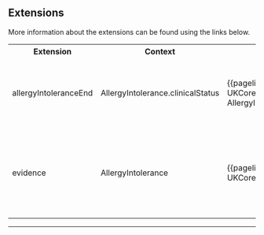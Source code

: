  ## Extensions

More information about the extensions can be found using the links below.

<table class="assets">
<tr>
<th width="20%">Extension</th>
<th width="20%">Context</th>
<th width="30%">Link</th>
<th width="30%">Comment</th>
</tr>
<tr>
<td>allergyIntoleranceEnd</td>
<td>AllergyIntolerance.clinicalStatus</td>
<td>{{pagelink:Extension-UKCore-AllergyIntoleranceEnd}}</td>
<td>For the date when the allergy or intolerance <code>clinicalStatus</code> is updated to <code>inactive</code> or <code>resolved</code>.</td>
</tr>
<tr>
<td>evidence</td>
<td>AllergyIntolerance</td>
<td>{{pagelink:Extension-UKCore-Evidence}}</td>
<td>To reference a <code>DiagnosticReport</code> resource for investigations that confirm the certainty of the allergy or intolerance diagnosis.</td>
</tr>
</table>

---